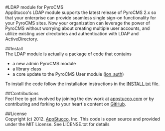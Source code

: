 #LDAP module for PyroCMS  
AppStucco's LDAP module supports the latest release of PyroCMS 2.x so that your 
enterprise can provide seamless single sign-on functionality for your PyroCMS 
sites. Now your organization can leverage the power of PyroCMS without 
worrying about creating multiple user accounts, and utilize
existing user directories and authentication with LDAP and ActiveDirectory.

##Install  
The LDAP module is actually a package of code that contains  

* a new admin PyroCMS module 
* a library class
* a core update to the PyroCMS User module \([ion_auth](http://github.com/benedmunds/CodeIgniter-Ion-Auth)\)  

To install the code follow the installation instructions in the [INSTALL.txt](http://github.com/appstucco/LDAP-for-PyroCMS/blob/master/INSTALL.txt) file.
  
##Contributions   
Feel free to get involved by joining the dev work at [appstucco.com](http://appstucco.com) or by 
contributing and forking to your heart's content on [GitHub](http://github.com/appstucco/LDAP-for-PyroCMS).


##License  
Copyright (c) 2012. [AppStucco](http://appstucco.com), Inc.
This code is open source and provided under the MIT License.
See LICENSE.txt for details